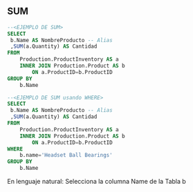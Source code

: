 ## SUM

```SQL
--<EJEMPLO DE SUM>
SELECT
 b.Name AS NombreProducto -- Alias
 ,SUM(a.Quantity) AS Cantidad 
FROM 
	Production.ProductInventory AS a
	INNER JOIN Production.Product AS b
		ON a.ProductID=b.ProductID
GROUP BY 
	b.Name

```
```SQL
--<EJEMPLO DE SUM usando WHERE>
SELECT
 b.Name AS NombreProducto -- Alias
 ,SUM(a.Quantity) AS Cantidad 
FROM 
	Production.ProductInventory AS a
	INNER JOIN Production.Product AS b
		ON a.ProductID=b.ProductID
WHERE
	b.name='Headset Ball Bearings'
GROUP BY 
	b.Name
```
En lenguaje natural: Selecciona la columna Name de la Tabla b
